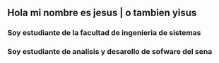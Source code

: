 ## Hola mi nombre es jesus | o tambien yisus
### Soy estudiante de la facultad de ingenieria de sistemas
### Soy estudiante de analisis y desarollo de sofware del sena
